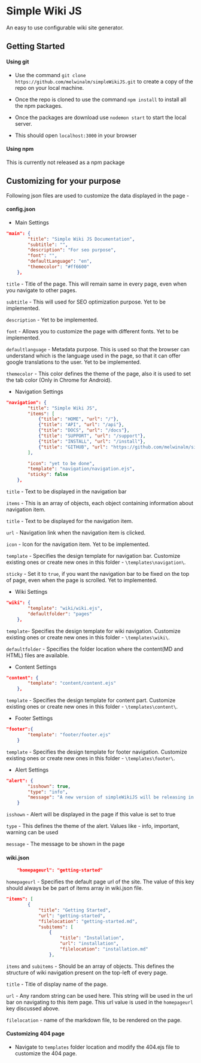 # Simple Wiki JS

An easy to use configurable wiki site generator.

## Getting Started

#### Using git

- Use the command `git clone https://github.com/melwinalm/simpleWikiJS.git` to create a copy of the repo on your local machine.

- Once the repo is cloned to use the command `npm install` to install all the npm packages.

- Once the packages are download use `nodemon start` to start the local server.

- This should open `localhost:3000` in your browser

#### Using npm 

This is currently not released as a npm package

## Customizing for your purpose

Following json files are used to customize the data displayed in the page -

#### config.json

- Main Settings

```json
"main": {
        "title": "Simple Wiki JS Documentation",
        "subtitle": "",
        "description": "For seo purpose",
        "font": "",
        "defaultLanguage": "en",
        "themecolor": "#ff6600"
    },
```

`title` - Title of the page. This will remain same in every page, even when you navigate to other pages.

`subtitle` - This will used for SEO optimization purpose. Yet to be implemented.

`description` - Yet to be implemented.

`font` - Allows you to customize the page with different fonts. Yet to be implemented.

`defaultlanguage` - Metadata purpose. This is used so that the browser can understand which is the language used in the page, so that it can offer google translations to the user. Yet to be implemented.

`themecolor` - This color defines the theme of the page, also it is used to set the tab color (Only in Chrome for Android).

- Navigation Settings

```json
"navigation": {
        "title": "Simple Wiki JS",
        "items": [
            {"title": "HOME", "url": "/"},
            {"title": "API", "url": "/api"},
            {"title": "DOCS", "url": "/docs"},
            {"title": "SUPPORT", "url": "/support"},
            {"title": "INSTALL", "url": "/install"},
            {"title": "GITHUB", "url": "https://github.com/melwinalm/simplewikijs"}
        ],

        "icon": "yet to be done",
        "template": "navigation/navigation.ejs",
        "sticky": false
    },
```

`title` - Text to be displayed in the navigation bar

`items` - This is an array of objects, each object containing information about navigation item.

`title` - Text to be displayed for the navigation item.

`url` - Navigation link when the navigation item is clicked.

`icon` - Icon for the navigation item. Yet to be implemented.

`template` - Specifies the design template for navigation bar. Customize existing ones or create new ones in this folder  - `\templates\navigation\`.

`sticky` - Set it to `true`, if you want the navigation bar to be fixed on the top of page, even when the page is scrolled. Yet to implemented.

- Wiki Settings

```json
"wiki": {
        "template": "wiki/wiki.ejs",
        "defaultfolder": "pages"
    },
```

`template`- Specifies the design template for wiki navigation. Customize existing ones or create new ones in this folder  - `\templates\wiki\`.

`defaultfolder` - Specifies the folder location where the content(MD and HTML) files are available.

- Content Settings

```json
"content": {
        "template": "content/content.ejs"
    },
```

`template` - Specifies the design template for content part. Customize existing ones or create new ones in this folder  - `\templates\content\`.

- Footer Settings

```json
"footer":{
        "template": "footer/footer.ejs"
    }
```

`template` - Specifies the design template for footer navigation. Customize existing ones or create new ones in this folder  - `\templates\footer\`.

- Alert Settings

```json
"alert": {
        "isshown": true,
        "type": "info",
        "message": "A new version of simpleWikiJS will be releasing in the upcoming months"
    }
```

`isshown` - Alert will be displayed in the page if this value is set to true

`type` - This defines the theme of the alert. Values like - info, important, warning can be used

`message` - The message to be shown in the page

#### wiki.json

```json
    "homepageurl": "getting-started"
```

`homepageurl` - Specifies the default page url of the site. The value of this key should always be be part of items array in wiki.json file.

```json
"items": [
        {
            "title": "Getting Started",
            "url": "getting-started",
            "filelocation": "getting-started.md",
            "subitems": [
                {
                    "title": "Installation",
                    "url": "installation",
                    "filelocation": "installation.md"
                },
```

`items` and `subitems` - Should be an array of objects. This defines the structure of wiki navigation present on the top-left of every page.

`title` - Title of display name of the page.

`url` - Any random string can be used here. This string will be used in the url bar on navigating to this item page. This url value is used in the `homepageurl` key discussed above.

`filelocation` - name of the markdown file, to be rendered on the page.

#### Customizing 404 page

- Navigate to `templates` folder location and modify the 404.ejs file to customize the 404 page.